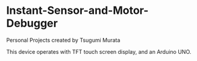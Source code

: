 # Instant-Sensor-and-Motor-Debugger
Personal Projects created by Tsugumi Murata

This device operates with TFT touch screen display, and an Arduino UNO. 
